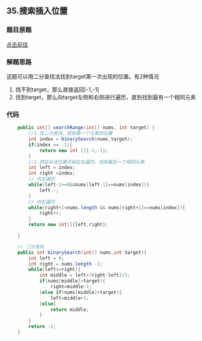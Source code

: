 
## 35.搜索插入位置

### 题目原题

[点击前往](https://leetcode.cn/problems/find-first-and-last-position-of-element-in-sorted-array/description/)

### 解题思路
这题可以用二分查找法找到target第一次出现的位置。有2种情况
1. 找不到target，那么直接返回[-1,-1]
2. 找到target，那么向target左侧和右侧进行遍历，直到找到最有一个相同元素

### 代码
```java
    public int[] searchRange(int[] nums, int target) {
        //1.先二分查找，找到第一个元素的位置
        int index = binarySearch(nums,target);
        if(index == -1){
            return new int []{-1,-1};
        }
        //2.然后从该位置开始左右遍历，找到最后一个相同元素
        int left = index;
        int right =index;
        // 向左遍历
        while(left-1>=0&&nums[left-1]==nums[index]){
            left--;
        }
        // 向右遍历
        while(right+1<nums.length && nums[right+1]==nums[index]){
            right++;
        }
        return new int[]{left,right};

    }

    // 二分查找
    public int binarySearch(int[] nums,int target){
        int left = 0;
        int right = nums.length -1;
        while(left<=right){
            int middle = left+(right-left)/2;
            if(nums[middle]>target){
                right=middle-1;
            }else if(nums[middle]<target){
                left=middle+1;
            }else{
                return middle;
            }
        }
        return -1;
    }
```    